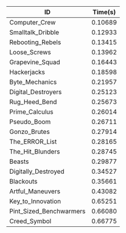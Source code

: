 |ID|Time(s)|
|-|-|
|Computer_Crew|0.10689|
|Smalltalk_Dribble|0.12933|
|Rebooting_Rebels|0.13415|
|Loose_Screws|0.13962|
|Grapevine_Squad|0.16443|
|Hackerjacks|0.18598|
|Byte_Mechanics|0.21957|
|Digital_Destroyers|0.25123|
|Rug_Heed_Bend|0.25673|
|Prime_Calculus|0.26014|
|Pseudo_Boom|0.26711|
|Gonzo_Brutes|0.27914|
|The_ERROR_List|0.28165|
|The_Hit_Blunders|0.28745|
|Beasts|0.29877|
|Digitally_Destroyed|0.34527|
|Blackouts|0.35661|
|Artful_Maneuvers|0.43082|
|Key_to_Innovation|0.65251|
|Pint_Sized_Benchwarmers|0.66080|
|Creed_Symbol|0.66775|
